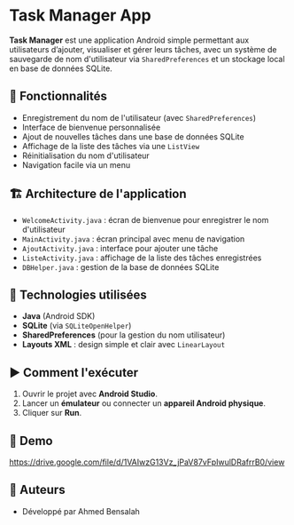 # Task Manager App

**Task Manager** est une application Android simple permettant aux utilisateurs d’ajouter, visualiser et gérer leurs tâches, avec un système de sauvegarde de nom d'utilisateur via `SharedPreferences` et un stockage local en base de données SQLite.

## 📱 Fonctionnalités

- Enregistrement du nom de l'utilisateur (avec `SharedPreferences`)
- Interface de bienvenue personnalisée
- Ajout de nouvelles tâches dans une base de données SQLite
- Affichage de la liste des tâches via une `ListView`
- Réinitialisation du nom d'utilisateur
- Navigation facile via un menu

## 🏗️ Architecture de l'application

- `WelcomeActivity.java` : écran de bienvenue pour enregistrer le nom d'utilisateur
- `MainActivity.java` : écran principal avec menu de navigation
- `AjoutActivity.java` : interface pour ajouter une tâche
- `ListeActivity.java` : affichage de la liste des tâches enregistrées
- `DBHelper.java` : gestion de la base de données SQLite

## 🧱 Technologies utilisées

- **Java** (Android SDK)
- **SQLite** (via `SQLiteOpenHelper`)
- **SharedPreferences** (pour la gestion du nom utilisateur)
- **Layouts XML** : design simple et clair avec `LinearLayout`

## ▶️ Comment l'exécuter

1. Ouvrir le projet avec **Android Studio**.
2. Lancer un **émulateur** ou connecter un **appareil Android physique**.
3. Cliquer sur **Run**.

## 📸 Demo

https://drive.google.com/file/d/1VAIwzG13Vz_jPaV87vFpIwulDRafrrB0/view

## 📝 Auteurs

- Développé par Ahmed Bensalah


